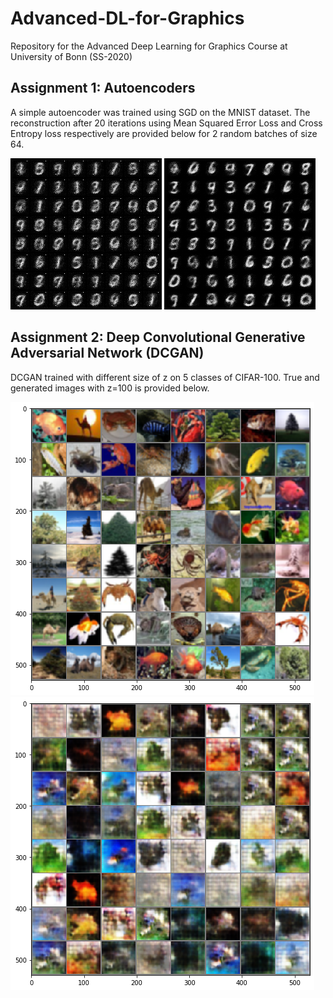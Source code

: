 # Advanced-DL-for-Graphics
Repository for the Advanced Deep Learning for Graphics Course at University of Bonn (SS-2020)

## Assignment 1: Autoencoders
A simple autoencoder was trained using SGD on the MNIST dataset. The reconstruction after 20 iterations using 
Mean Squared Error Loss and Cross Entropy loss respectively are provided below for 2 random batches of size 64.

![](https://github.com/saikat-roy/Adv-DL-for-Graphics/blob/master/Assignment1/SE_loss.png "MNIST reconstruction using MSE") ![](https://github.com/saikat-roy/Adv-DL-for-Graphics/blob/master/Assignment1/CE_loss.png "MNIST reconstruction using CE") 

## Assignment 2: Deep Convolutional Generative Adversarial Network (DCGAN)
DCGAN trained with different size of z on 5 classes of CIFAR-100. True and generated images with z=100 is provided below.

![](https://github.com/saikat-roy/Adv-DL-for-Graphics/blob/master/Assignment2/true_img.png "5 classes of CIFAR-100 images") ![](https://github.com/saikat-roy/Adv-DL-for-Graphics/blob/master/Assignment2/z100.png "Generated images with z=100") 
